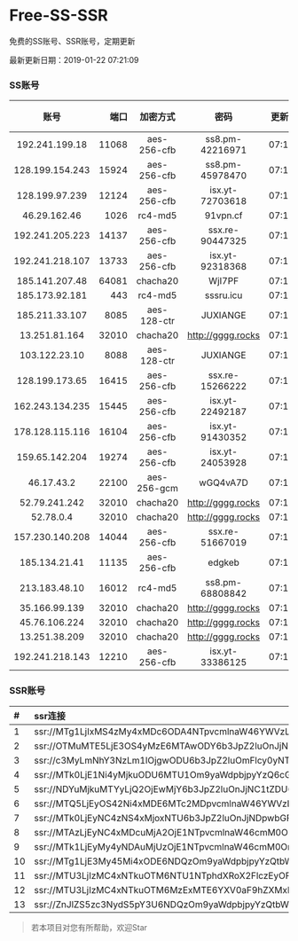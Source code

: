 # Free-SS-SSR

免费的SS账号、SSR账号，定期更新

最新更新日期：2019-01-22 07:21:09 

### SS账号

|账号|端口|加密方式|密码|更新时间|国家|
|:-----:|-----:|:----:|:----:|:----:|:----:|
|192.241.199.18|11068|aes-256-cfb|ss8.pm-42216971|07:17:05|US|
|128.199.154.243|15924|aes-256-cfb|ss8.pm-45978470|07:17:06|SG|
|128.199.97.239|12124|aes-256-cfb|isx.yt-72703618|07:17:06|SG|
|46.29.162.46|1026|rc4-md5|91vpn.cf|07:17:14|RU|
|192.241.205.223|14137|aes-256-cfb|ssx.re-90447325|07:17:05|US|
|192.241.218.107|13733|aes-256-cfb|isx.yt-92318368|07:17:04|US|
|185.141.207.48|64081|chacha20|WjI7PF|07:12:15|GB|
|185.173.92.181|443|rc4-md5|sssru.icu|07:17:14|RU|
|185.211.33.107|8085|aes-128-ctr|JUXIANGE|07:17:11|US|
|13.251.81.164|32010|chacha20|http://gggg.rocks|07:17:15|SG|
|103.122.23.10|8088|aes-128-ctr|JUXIANGE|07:17:08|US|
|128.199.173.65|16415|aes-256-cfb|ssx.re-15266222|07:17:07|SG|
|162.243.134.235|15445|aes-256-cfb|isx.yt-22492187|07:17:04|US|
|178.128.115.116|16104|aes-256-cfb|isx.yt-91430352|07:17:06|SG|
|159.65.142.204|19274|aes-256-cfb|isx.yt-24053928|07:17:06|SG|
|46.17.43.2|22100|aes-256-gcm|wGQ4vA7D|07:17:11|RU|
|52.79.241.242|32010|chacha20|http://gggg.rocks|07:17:16|KR|
|52.78.0.4|32010|chacha20|http://gggg.rocks|07:17:13|KR|
|157.230.140.208|14044|aes-256-cfb|ssx.re-51667019|07:17:05|US|
|185.134.21.41|11135|aes-256-cfb|edgkeb|07:17:14|GB|
|213.183.48.10|16012|rc4-md5|ss8.pm-68808842|07:17:05|RU|
|35.166.99.139|32010|chacha20|http://gggg.rocks|07:17:14|US|
|45.76.106.224|32010|chacha20|http://gggg.rocks|07:17:12|JP|
|13.251.38.209|32010|chacha20|http://gggg.rocks|07:17:07|SG|
|192.241.218.143|12210|aes-256-cfb|isx.yt-33386125|07:17:04|US|


### SSR账号

|#|ssr连接|
|:-----|:-----|
|1|ssr://MTg1LjIxMS4zMy4xMDc6ODA4NTpvcmlnaW46YWVzLTEyOC1jdHI6cGxhaW46U2xWWVNVRk9SMFUvP29iZnNwYXJhbT1VMU12VTFOUzU2NkE1THVMT21oMGRIQTZMeTkwTG1OdUwxSkVNRVEzYzNnJnByb3RvcGFyYW09TVREbGhZTXhkT2F6cU9XR2pEcG9kSFJ3T2k4dmRDNWpiaTlTWlVWUlduaHomcmVtYXJrcz1VMU5TVkU5UFRGOU9iMlJsT3VXLXQtV2J2U0EmZ3JvdXA9VjFkWExsTlRVbE5VVDA5TUxrTlBUUQ|
|2|ssr://OTMuMTE5LjE3OS4yMzE6MTAwODY6b3JpZ2luOnJjNC1tZDUtNjpwbGFpbjpiV2xzZFhoby8_b2Jmc3BhcmFtPTVweTY1Wnk2NXJXTDZLLUVPbWgwZEhBNkx5OTBMbU51TDBWb1pHMVVlR1UmcHJvdG9wYXJhbT1NVERsaFlNeGRPYXpxT1dHakRwb2RIUndPaTh2ZEM1amJpOVNaVVZSV25oeiZyZW1hcmtzPVUxTlNWRTlQVEY5T2IyUmxPdWU5bC1tcHJPV3d2T1M2bWlBJmdyb3VwPVYxZFhMbE5UVWxOVVQwOU1Ma05QVFE|
|3|ssr://c3MyLmNhY3NzLm1lOjgwODU6b3JpZ2luOmFlcy0yNTYtY2ZiOnBsYWluOk5EY3hOVEEyTXpVMk9BLz9yZW1hcmtzPVUxTlNWRTlQVEY5T2IyUmxPdVNfaE9lOWwtYVdyeUEmZ3JvdXA9VjFkWExsTlRVbE5VVDA5TUxrTlBUUQ|
|4|ssr://MTk0LjE1Ni4yMjkuODU6MTU1Om9yaWdpbjpyYzQ6cGxhaW46Ykc1amJnLz9yZW1hcmtzPVUxTlNWRTlQVEY5T2IyUmxPdVctdC1XYnZTQSZncm91cD1WMWRYTGxOVFVsTlVUMDlNTGtOUFRR|
|5|ssr://NDYuMjkuMTYyLjQ2OjEwMjY6b3JpZ2luOnJjNC1tZDU6cGxhaW46T1RGMmNHNHVZMlkvP3JlbWFya3M9VTFOU1ZFOVBURjlPYjJSbE91U19oT2U5bC1hV3J5QSZncm91cD1WMWRYTGxOVFVsTlVUMDlNTGtOUFRR|
|6|ssr://MTQ5LjEyOS42Ni4xMDE6MTc2MDpvcmlnaW46YWVzLTI1Ni1jZmI6cGxhaW46TVRJek5EVS8_cmVtYXJrcz1VMU5TVkU5UFRGOU9iMlJsT3VlLWp1V2J2U0EmZ3JvdXA9VjFkWExsTlRVbE5VVDA5TUxrTlBUUQ|
|7|ssr://MTk0LjEyNC4zNS4xMjoxNTU6b3JpZ2luOnJjNDpwbGFpbjpiRzVqYmcvP3JlbWFya3M9VTFOU1ZFOVBURjlPYjJSbE91ZVJudVdqcXlBJmdyb3VwPVYxZFhMbE5UVWxOVVQwOU1Ma05QVFE|
|8|ssr://MTAzLjEyNC4xMDcuMjA2OjE1NTpvcmlnaW46cmM0OnBsYWluOmJHNWpiZy8_cmVtYXJrcz1VMU5TVkU5UFRGOU9iMlJsT3VTNm11V2txdVdjc09XTXVpQSZncm91cD1WMWRYTGxOVFVsTlVUMDlNTGtOUFRR|
|9|ssr://MTk1LjEyMy4yNDAuMjUzOjE1NTpvcmlnaW46cmM0OnBsYWluOmJHNWpiZy8_cmVtYXJrcz1VMU5TVkU5UFRGOU9iMlJsT3VTNWpPV0ZpLVdGc0NBJmdyb3VwPVYxZFhMbE5UVWxOVVQwOU1Ma05QVFE|
|10|ssr://MTg1LjE3My45Mi4xODE6NDQzOm9yaWdpbjpyYzQtbWQ1OnBsYWluOmMzTnpjblV1YVdOMS8_cmVtYXJrcz1VMU5TVkU5UFRGOU9iMlJsT3VTX2hPZTlsLWFXcnlBJmdyb3VwPVYxZFhMbE5UVWxOVVQwOU1Ma05QVFE|
|11|ssr://MTU3LjIzMC4xNTkuOTM6NTU1NTphdXRoX2FlczEyOF9tZDU6YWVzLTEyOC1jdHI6cGxhaW46ZFdwNWFISjBaMlZ5Lz9yZW1hcmtzPVUxTlNWRTlQVEY5T2IyUmxPdWUtanVXYnZTQSZncm91cD1WMWRYTGxOVFVsTlVUMDlNTGtOUFRR|
|12|ssr://MTU3LjIzMC4xNTkuOTM6MzExMTE6YXV0aF9hZXMxMjhfbWQ1OmFlcy0xMjgtY3RyOnBsYWluOmJuVmllWEp1YWcvP3JlbWFya3M9VTFOU1ZFOVBURjlPYjJSbE91ZS1qdVdidlNBJmdyb3VwPVYxZFhMbE5UVWxOVVQwOU1Ma05QVFE|
|13|ssr://ZnJlZS5zc3NydS5pY3U6NDQzOm9yaWdpbjpyYzQtbWQ1Omh0dHBfc2ltcGxlOmMzTnpjblV1YVdOMS8_cmVtYXJrcz1VMU5TVkU5UFRGOU9iMlJsT3VTX2hPZTlsLWFXcnlBJmdyb3VwPVYxZFhMbE5UVWxOVVQwOU1Ma05QVFE|


> 若本项目对您有所帮助，欢迎Star